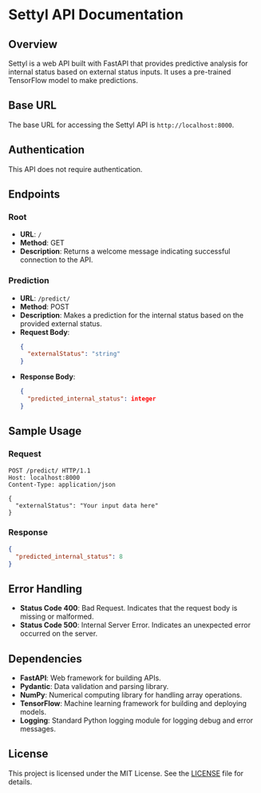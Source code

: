# Settyl API Documentation

## Overview

Settyl is a web API built with FastAPI that provides predictive analysis for internal status based on external status inputs. It uses a pre-trained TensorFlow model to make predictions.

## Base URL

The base URL for accessing the Settyl API is `http://localhost:8000`.

## Authentication

This API does not require authentication.

## Endpoints

### Root

- **URL**: `/`
- **Method**: GET
- **Description**: Returns a welcome message indicating successful connection to the API.

### Prediction

- **URL**: `/predict/`
- **Method**: POST
- **Description**: Makes a prediction for the internal status based on the provided external status.
- **Request Body**:
  ```json
  {
    "externalStatus": "string"
  }
  ```
- **Response Body**:
  ```json
  {
    "predicted_internal_status": integer
  }
  ```

## Sample Usage

### Request

```http
POST /predict/ HTTP/1.1
Host: localhost:8000
Content-Type: application/json

{
  "externalStatus": "Your input data here"
}
```

### Response

```json
{
  "predicted_internal_status": 8
}
```

## Error Handling

- **Status Code 400**: Bad Request. Indicates that the request body is missing or malformed.
- **Status Code 500**: Internal Server Error. Indicates an unexpected error occurred on the server.

## Dependencies

- **FastAPI**: Web framework for building APIs.
- **Pydantic**: Data validation and parsing library.
- **NumPy**: Numerical computing library for handling array operations.
- **TensorFlow**: Machine learning framework for building and deploying models.
- **Logging**: Standard Python logging module for logging debug and error messages.

## License

This project is licensed under the MIT License. See the [LICENSE](./LICENSE) file for details.
